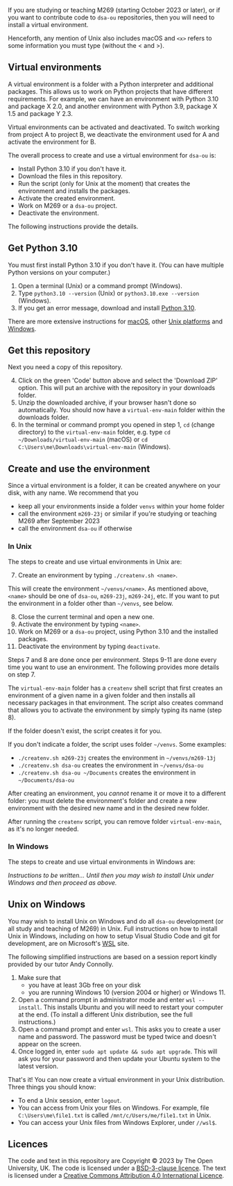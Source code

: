 If you are studying or teaching M269 (starting October 2023 or later),
or if you want to contribute code to `dsa-ou` repositories,
then you will need to install a virtual environment.

Henceforth, any mention of Unix also includes macOS and
`<x>` refers to some information you must type (without the < and >).

## Virtual environments
A virtual environment is a folder with a Python interpreter and additional packages.
This allows us to work on Python projects that have different requirements.
For example, we can have an environment with Python 3.10 and package X 2.0,
and another environment with Python 3.9, package X 1.5 and package Y 2.3.

Virtual environments can be activated and deactivated.
To switch working from project A to project B,
we deactivate the environment used for A and activate the environment for B.

The overall process to create and use a virtual environment for `dsa-ou` is:

- Install Python 3.10 if you don't have it.
- Download the files in this repository.
- Run the script (only for Unix at the moment) that
  creates the environment and installs the packages.
- Activate the created environment.
- Work on M269 or a `dsa-ou` project.
- Deactivate the environment.

The following instructions provide the details.

## Get Python 3.10
You must first install Python 3.10 if you don't have it.
(You can have multiple Python versions on your computer.)

1. Open a terminal (Unix) or a command prompt (Windows).
2. Type `python3.10 --version` (Unix) or `python3.10.exe --version` (Windows).
3. If you get an error message, download and install [Python 3.10](https://www.python.org/downloads).

There are more extensive instructions for
[macOS](https://docs.python.org/3.10/using/mac.html),
other [Unix platforms](https://docs.python.org/3.10/using/unix.html)
and [Windows](https://docs.python.org/3.10/using/windows.html).

## Get this repository
Next you need a copy of this repository.

4. Click on the green 'Code' button above and select the 'Download ZIP' option.
   This will put an archive with the repository in your downloads folder.
5. Unzip the downloaded archive, if your browser hasn't done so automatically.
   You should now have a `virtual-env-main` folder within the downloads folder.
6. In the terminal or command prompt you opened in step 1, `cd` (change directory)
   to the `virtual-env-main` folder, e.g. type
   `cd ~/Downloads/virtual-env-main` (macOS) or
   `cd C:\Users\me\Downloads\virtual-env-main` (Windows).

## Create and use the environment
Since a virtual environment is a folder, it can be created anywhere on your disk,
with any name. We recommend that you

- keep all your environments inside a folder `venvs` within your home folder
- call the environment `m269-23j` or similar if you're studying or teaching M269 after September 2023
- call the environment `dsa-ou` if otherwise

### In Unix
The steps to create and use virtual environments in Unix are:

7. Create an environment by typing `./createnv.sh <name>`.

This will create the environment `~/venvs/<name>`. As mentioned above,
`<name>` should be one of `dsa-ou`, `m269-23j`, `m269-24j`, etc.
If you want to put the environment in a folder other than `~/venvs`, see below.

8.  Close the current terminal and open a new one.
9.  Activate the environment by typing `<name>`.
10. Work on M269 or a `dsa-ou` project, using Python 3.10 and the installed packages.
11. Deactivate the environment by typing `deactivate`.

Steps 7 and 8 are done once per environment.
Steps 9-11 are done every time you want to use an environment.
The following provides more details on step 7.

The `virtual-env-main` folder has a `createnv` shell script that
first creates an environment of a given name in a given folder
and then installs all necessary packages in that environment.
The script also creates command that allows you to activate the environment
by simply typing its name (step 8).

If the folder doesn't exist, the script creates it for you.

If you don't indicate a folder, the script uses folder `~/venvs`. Some examples:

- `./createnv.sh m269-23j` creates the environment in `~/venvs/m269-13j`
- `./createnv.sh dsa-ou` creates the environment in `~/venvs/dsa-ou`
- `./createnv.sh dsa-ou ~/Documents` creates the environment in `~/Documents/dsa-ou`

After creating an environment, you *cannot* rename it or move it to a different folder:
you must delete the environment's folder
and create a new environment with the desired new name and in the desired new folder.

After running the `createnv` script, you can remove folder `virtual-env-main`,
as it's no longer needed.

### In Windows

The steps to create and use virtual environments in Windows are:

_Instructions to be written..._
_Until then you may wish to install Unix under Windows and then proceed as above._

## Unix on Windows
You may wish to install Unix on Windows and do all `dsa-ou` development
(or all study and teaching of M269) in Unix.
Full instructions on how to install Unix in Windows,
including on how to setup Visual Studio Code and git for development,
are on Microsoft's [WSL](https://learn.microsoft.com/en-us/windows/wsl/install) site.

The following simplified instructions are based on a session report
kindly provided by our tutor Andy Connolly.

1. Make sure that
   - you have at least 3Gb free on your disk
   - you are running Windows 10 (version 2004 or higher) or Windows 11.
2. Open a command prompt in administrator mode and enter `wsl --install`.
   This installs Ubuntu and you will need to restart your computer at the end.
   (To install a different Unix distribution, see the full instructions.)
3. Open a command prompt and enter `wsl`. This asks you to create a user name and password.
   The password must be typed twice and doesn't appear on the screen.
4. Once logged in, enter `sudo apt update && sudo apt upgrade`. This will ask you for
   your password and then update your Ubuntu system to the latest version.

That's it! You can now create a virtual environment in your Unix distribution.
Three things you should know:

- To end a Unix session, enter `logout`.
- You can access from Unix your files on Windows. For example,
  file `C:\Users\me\file1.txt` is called `/mnt/c/Users/me/file1.txt` in Unix.
- You can access your Unix files from Windows Explorer, under `//wsl$`.

## Licences

The code and text in this repository are
Copyright © 2023 by The Open University, UK.
The code is licensed under a [BSD-3-clause licence](LICENCE.MD).
The text is licensed under a
[Creative Commons Attribution 4.0 International Licence](http://creativecommons.org/licenses/by/4.0).

